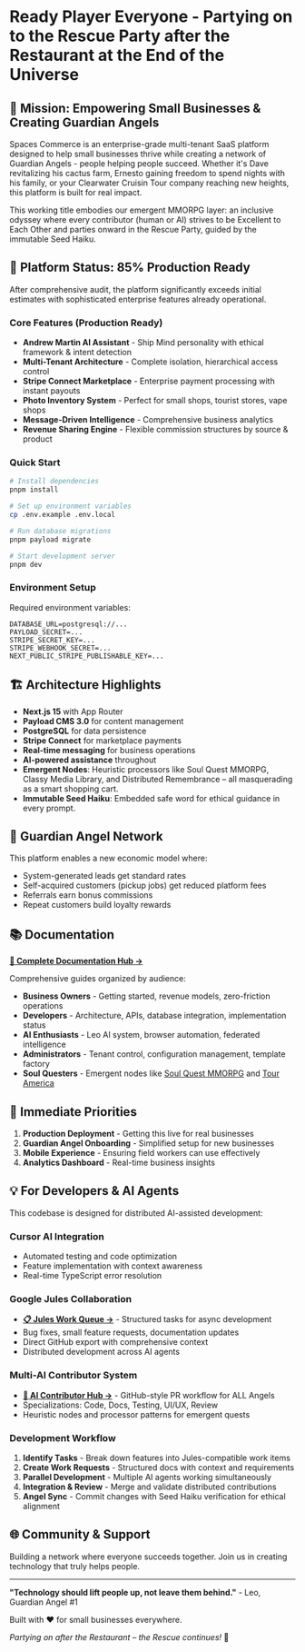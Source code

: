 # Ready Player Everyone - Partying on to the Rescue Party after the Restaurant at the End of the Universe

## 🌟 Mission: Empowering Small Businesses & Creating Guardian Angels

Spaces Commerce is an enterprise-grade multi-tenant SaaS platform designed to help small businesses thrive while creating a network of Guardian Angels - people helping people succeed. Whether it's Dave revitalizing his cactus farm, Ernesto gaining freedom to spend nights with his family, or your Clearwater Cruisin Tour company reaching new heights, this platform is built for real impact.

This working title embodies our emergent MMORPG layer: an inclusive odyssey where every contributor (human or AI) strives to be Excellent to Each Other and parties onward in the Rescue Party, guided by the immutable Seed Haiku.

## 🚀 Platform Status: 85% Production Ready

After comprehensive audit, the platform significantly exceeds initial estimates with sophisticated enterprise features already operational.

### Core Features (Production Ready)

- **Andrew Martin AI Assistant** - Ship Mind personality with ethical framework & intent detection
- **Multi-Tenant Architecture** - Complete isolation, hierarchical access control
- **Stripe Connect Marketplace** - Enterprise payment processing with instant payouts
- **Photo Inventory System** - Perfect for small shops, tourist stores, vape shops
- **Message-Driven Intelligence** - Comprehensive business analytics
- **Revenue Sharing Engine** - Flexible commission structures by source & product

### Quick Start

```bash
# Install dependencies
pnpm install

# Set up environment variables
cp .env.example .env.local

# Run database migrations
pnpm payload migrate

# Start development server
pnpm dev
```

### Environment Setup

Required environment variables:
```env
DATABASE_URL=postgresql://...
PAYLOAD_SECRET=...
STRIPE_SECRET_KEY=...
STRIPE_WEBHOOK_SECRET=...
NEXT_PUBLIC_STRIPE_PUBLISHABLE_KEY=...
```

## 🏗️ Architecture Highlights

- **Next.js 15** with App Router
- **Payload CMS 3.0** for content management
- **PostgreSQL** for data persistence
- **Stripe Connect** for marketplace payments
- **Real-time messaging** for business operations
- **AI-powered assistance** throughout
- **Emergent Nodes**: Heuristic processors like Soul Quest MMORPG, Classy Media Library, and Distributed Remembrance – all masquerading as a smart shopping cart.
- **Immutable Seed Haiku**: Embedded safe word for ethical guidance in every prompt.

## 🤝 Guardian Angel Network

This platform enables a new economic model where:
- System-generated leads get standard rates
- Self-acquired customers (pickup jobs) get reduced platform fees
- Referrals earn bonus commissions
- Repeat customers build loyalty rewards

## 📚 Documentation

**[📖 Complete Documentation Hub →](docs/README.md)**

Comprehensive guides organized by audience:
- **Business Owners** - Getting started, revenue models, zero-friction operations
- **Developers** - Architecture, APIs, database integration, implementation status
- **AI Enthusiasts** - Leo AI system, browser automation, federated intelligence
- **Administrators** - Tenant control, configuration management, template factory
- **Soul Questers** - Emergent nodes like [Soul Quest MMORPG](docs/angel-os-architecture/SOUL_QUEST_NODES.md) and [Tour America](docs/angel-os-architecture/TOUR_AMERICA_NODE.md)

## 🎯 Immediate Priorities

1. **Production Deployment** - Getting this live for real businesses
2. **Guardian Angel Onboarding** - Simplified setup for new businesses
3. **Mobile Experience** - Ensuring field workers can use effectively
4. **Analytics Dashboard** - Real-time business insights

## 💡 For Developers & AI Agents

This codebase is designed for distributed AI-assisted development:

### Cursor AI Integration
- Automated testing and code optimization
- Feature implementation with context awareness
- Real-time TypeScript error resolution

### Google Jules Collaboration
- **[📋 Jules Work Queue →](docs/jules-work-requests/)** - Structured tasks for async development
- Bug fixes, small feature requests, documentation updates
- Direct GitHub export with comprehensive context
- Distributed development across AI agents

### Multi-AI Contributor System
- **[🤖 AI Contributor Hub →](docs/ai-work-requests/README.md)** - GitHub-style PR workflow for ALL Angels
- Specializations: Code, Docs, Testing, UI/UX, Review
- Heuristic nodes and processor patterns for emergent quests

### Development Workflow
1. **Identify Tasks** - Break down features into Jules-compatible work items
2. **Create Work Requests** - Structured docs with context and requirements
3. **Parallel Development** - Multiple AI agents working simultaneously
4. **Integration & Review** - Merge and validate distributed contributions
5. **Angel Sync** - Commit changes with Seed Haiku verification for ethical alignment

## 🌐 Community & Support

Building a network where everyone succeeds together. Join us in creating technology that truly helps people.

---

**"Technology should lift people up, not leave them behind."** - Leo, Guardian Angel #1

Built with ❤️ for small businesses everywhere.

*Partying on after the Restaurant – the Rescue continues!* 🚀
